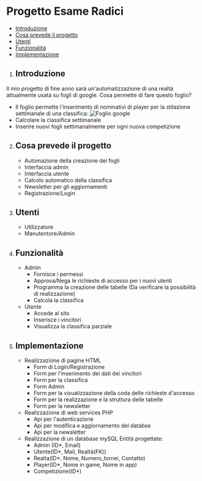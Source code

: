 # Progetto Esame Radici
-   [Introduzione](#Introduzione)
-   [Cosa prevede il progetto](#Cosa-prevede-il-progetto)
-   [Utenti](#Utenti)
-   [Funzionalità](#Funzionalità)
-   [Implementazione](#Implementazione)


1. ## Introduzione

Il mio progetto di fine anno sarà un'automatizzazione di una realtà attualmente usata su fogli di google.
Cosa permette di fare questo foglio?
   -  Il foglio permette l'inserimento di nominativi di player per la stilazione settimanale di una classifica:
   ![Foglio google](https://github.com/Radish0/Progetto_Esame/blob/main/Stuff/Esempio.png "Esempio di Foglio google")
   -  Calcolare la classifica settimanale
   -  Inserire nuovi fogli settimanalmente per ogni nuova competizione

2. ## Cosa prevede il progetto
     - Automazione della creazione dei fogli
     - Interfaccia admin
     - Interfaccia utente
     - Calcolo automatico della classifica
     - Newsletter per gli aggiornamenti
     - Registrazione/Login

3. ## Utenti    
     - Utilizzatore
     - Manutentore/Admin

4. ## Funzionalità
    - Admin
      - Fornisce i permessi 
      - Approva/Nega le richieste di accesso per i nuovi utenti
      - Programma la creazione delle tabelle (Da verificare la possibilità di realizzazione)
      - Calcola la classifica
    - Utente
      - Accede al sito
      - Inserisce i vincitori
      - Visualizza la classifica parziale
      
5. ## Implementazione
      - Realizzazione di pagine HTML
         - Form di Login/Registrazione
         - Form per l'inserimento dei dati dei vincitori
         - Form per la classifica 
         - Form Admin
         - Form per la visualizzazione della coda delle richieste d'accesso
         - Form per la realizzazione e la struttura delle tabelle
         - Form per la newsletter
      - Realizzazione di web services PHP
         - Api per l'autenticazione
         - Api per modifica e aggiornamento del databse
         - Api per la newsletter
      - Realizzazione di un database mySQL
         Entità progettate:
         - Admin (ID*, Email)
         - Utente(ID*, Mail, Realtà(FK))
         - Realta(ID*, Nome, Numero_tornei, Contatto)
         - Player(ID*, Nome in game, Nome in app)
         - Competizione(ID*)







